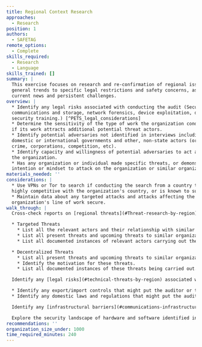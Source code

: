 ```yaml
---
title: Regional Context Research
approaches:
  - Research
position: 1
authors:
  - SAFETAG
remote_options:
  - Complete
skills_required:
  - Research
  - Language
skills_trained: []
summary: |
  This exercise focuses on research and re-confirmation of regional issues from
  general trends to specific legal restrictions and safety concerns, as well as
  current news and persistent challenges.
overview: |
  * Identify any legal risks associated with conducting the audit (Secure
  communications and storage, network forensics, device exploitation, digital
  security training.) [^PETS_legal_considerations]
  * Determine the sensitivity of the type of work the organization conducts and
  if its work attracts additional potential threat actors.
  * Identify potential adversaries not identified in interviews including
  domestic or international governments and other, non-state actors (organized
  crime, corporations, competition, etc).
  * Identify capacity and willingness of potential adversaries to act against
  the organization.
  * Has any organization or individual made specific threats, or demonstrated
  intention or mindset to attack on the organization or similar organizations?
materials_needed: ''
considerations: |
  * Use VPNs or Tor to search if conducting the search from a country that is
  highly competitive with the organization's country, or is known to surveil.
  * Maintain data about any targeted attacks and attacks affecting the
  organization's line of work secure.
walk_through: |
  Cross-check reports on [regional threats](#Threat-research-by-region) facing organizations with their [focus area](#Threat-research-by-topic).

  * Targeted Threats
    * List all the relevant actors and their relationship with similar organizations.
    * List all present threats and upcoming threats to similar organizations.
    * List all documented instances of relevant actors carrying out these threats.  

  * Decentralized Threats
    * List all present threats and upcoming threats to similar organizations.
    * Identify the motivation for these threats.
    * List all documented instances of these threats being carried out.

  Identify any [legal risks](#technical-threats-by-region) associated with conducting the audit. Secure communications and storage, network forensics, device exploitation, digital security training.

  * Identify any export/import controls that might put the auditor or the organization at risk.
  * Identify any domestic laws and regulations that might put the auditor or the organization at risk.

  Identify any [infrastructural barriers](#communications-infrastructure-research) to adopting digital security practices.

  Explore the security landscape of hardware and software identified in interviews by conducting a basic [vulnerability analysis.](#vulnerability-analysis)
recommendations: ''
organization_size_under: 1000
time_required_minutes: 240
---
```

